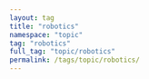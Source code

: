```yaml
---
layout: tag
title: "robotics"
namespace: "topic"
tag: "robotics"
full_tag: "topic/robotics"
permalink: /tags/topic/robotics/
---
```


